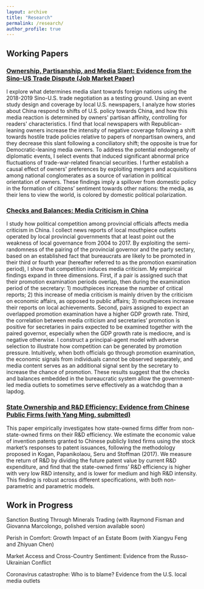 ```yaml
---
layout: archive
title: "Research"
permalink: /research/
author_profile: true
---
```

## Working Papers

### [Ownership, Partisanship, and Media Slant: Evidence from the Sino-US Trade Dispute (Job Market Paper)](http://wumengecon.github.io/files/jmp.pdf)

I explore what determines media slant towards foreign nations using the 2018-2019 Sino-U.S. trade negotiation as a testing ground. Using an event study design and coverage by local U.S. newspapers, I analyze how stories about China respond to shifts of U.S. policy towards China, and how this media reaction is determined by owners' partisan affinity, controlling for readers' characteristics. I find that local newspapers with Republican-leaning owners increase the intensity of negative coverage following a shift towards hostile trade policies relative to papers of nonpartisan owners, and they decrease this slant following a conciliatory shift; the opposite is true for Democratic-leaning media owners. To address the potential endogeneity of diplomatic events, I select events that induced significant abnormal price fluctuations of trade-war-related financial securities. I further establish a causal effect of owners' preferences by exploiting mergers and acquisitions among national conglomerates as a source of variation in political orientation of owners. These findings imply a spillover from domestic policy in the formation of citizens’ sentiment towards other nations: the media, as their lens to view the world, is colored by domestic political polarization.    

### [Checks and Balances: Media Criticism in China](http://wumengecon.github.io/files/chinamedia.pdf)

I study how political competition among provincial officials affects media criticism in China. I collect news reports of local mouthpiece outlets operated by local provincial governments that at least point out the weakness of local governance from 2004 to 2017. By exploiting the semi-randomness of the pairing of the provincial governor and the party sectary, based on an established fact that bureaucrats are likely to be promoted in their third or fourth year (hereafter referred to as the promotion examination period), I show that competition induces media criticism. My empirical findings expand in three dimensions. First, if a pair is assigned such that their promotion examination periods overlap, then during the examination period of the secretary: 1) mouthpieces increase the number of critical reports; 2) this increase of media criticism is mainly driven by the criticism on economic affairs, as opposed to public affairs; 3) mouthpieces increase their reports on local achievements. Second, pairs assigned to expect an overlapped promotion examination have a higher GDP growth rate. Third, the correlation between media criticism and secretaries’ promotion is positive for secretaries in pairs expected to be examined together with the paired governor, especially when the GDP growth rate is mediocre, and is negative otherwise. I construct a principal-agent model with adverse selection to illustrate how competition can be generated by promotion pressure. Intuitively, when both officials go through promotion examination, the economic signals from individuals cannot be observed separately, and media content serves as an additional signal sent by the secretary to increase the chance of promotion. These results suggest that the checks and balances embedded in the bureaucratic system allow the government-led media outlets to sometimes serve effectively as a watchdog than a lapdog.  

### [State Ownership and R&D Efficiency: Evidence from Chinese Public Firms (with Yang Ming, submitted)](http://wumengecon.github.io/files/Yang_Wu_2021.pdf)

This paper empirically investigates how state-owned firms differ from non-state-owned firms on their R&D efficiency. We estimate the economic value of invention patents granted to Chinese publicly listed firms using the stock market’s responses to patent issuances, following the methodology proposed in Kogan, Papanikolaou, Seru and Stoffman (2017). We measure the return of R&D by dividing the future patent value by current R&D expenditure, and find that the state-owned firms’ R&D efficiency is higher with very low R&D intensity, and is lower for medium and high R&D intensity. This finding is robust across different specifications, with both non-parametric and parametric models.

## Work in Progress

Sanction Busting Through Minerals Trading (with Raymond Fisman and Giovanna Marcolongo, polished version available soon)

Perish in Comfort: Growth Impact of an Estate Boom (with Xiangyu Feng and Zhiyuan Chen)

Market Access and Cross-Country Sentiment: Evidence from the Russo-Ukrainian Conflict

Coronavirus catastrophe: Who is to blame? Evidence from the U.S. local media outlets
